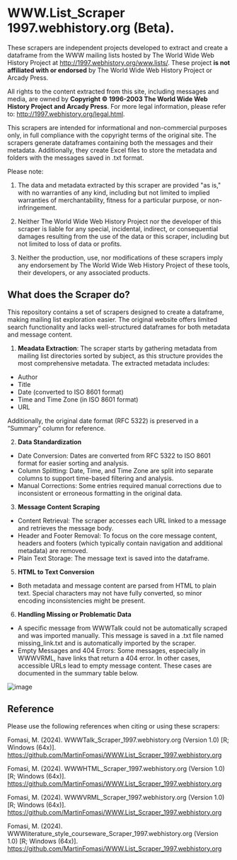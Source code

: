 # WWW.List_Scraper 1997.webhistory.org (Beta). 

These scrapers are independent projects developed to extract and create a dataframe from the WWW mailing lists hosted by The World Wide Web History Project at http://1997.webhistory.org/www.lists/. These project **is not affiliated with or endorsed** by The World Wide Web History Project or Arcady Press.

All rights to the content extracted from this site, including messages and media, are owned by **Copyright © 1996-2003 The World Wide Web History Project and Arcady Press**. For more legal information, please refer to: http://1997.webhistory.org/legal.html.

This scrapers are intended for informational and non-commercial purposes only, in full compliance with the copyright terms of the original site. The scrapers generate dataframes containing both the messages and their metadata. Additionally, they create Excel files to store the metadata and folders with the messages saved in .txt format.

Please note:

  1) The data and metadata extracted by this scraper are provided "as is," with no warranties of any kind, including but not limited to implied warranties of merchantability, fitness for a particular purpose, or non-infringement.

  2) Neither The World Wide Web History Project nor the developer of this scraper is liable for any special, incidental, indirect, or consequential damages resulting from the use of the data or this scraper, including but not limited to loss of data or profits.

  3) Neither the production, use, nor modifications of these scrapers imply any endorsement by The World Wide Web History Project of these tools, their developers, or any associated products.

## What does the Scraper do?
This repository contains a set of scrapers designed to create a dataframe, making mailing list exploration easier. The original website offers limited search functionality and lacks well-structured dataframes for both metadata and message content.

1. **Meadata Extraction**: The scraper starts by gathering metadata from mailing list directories sorted by subject, as this structure provides the most comprehensive metadata. The extracted metadata includes:

  * Author
  * Title
  * Date (converted to ISO 8601 format)
  * Time and Time Zone (in ISO 8601 format)
  * URL

Additionally, the original date format (RFC 5322) is preserved in a “Summary” column for reference.

2. **Data Standardization**
   
  * Date Conversion: Dates are converted from RFC 5322 to ISO 8601 format for easier sorting and analysis.
  * Column Splitting: Date, Time, and Time Zone are split into separate columns to support time-based filtering and analysis.
  * Manual Corrections: Some entries required manual corrections due to inconsistent or erroneous formatting in the original data.

3. **Message Content Scraping**

  * Content Retrieval: The scraper accesses each URL linked to a message and retrieves the message body.
  * Header and Footer Removal: To focus on the core message content, headers and footers (which typically contain navigation and additional metadata) are removed.
  * Plain Text Storage: The message text is saved into the dataframe.
  
5.  **HTML to Text Conversion**

  * Both metadata and message content are parsed from HTML to plain text. Special characters may not have fully converted, so minor encoding inconsistencies might be present.

6. **Handling Missing or Problematic Data**
   
  * A specific message from WWWTalk could not be automatically scraped and was imported manually. This message is saved in a .txt file named missing_link.txt and is automatically imported by the scraper.
  * Empty Messages and 404 Errors: Some messages, especially in WWWVRML, have links that return a 404 error. In other cases, accessible URLs lead to empty message content. These cases are documented in the   summary table below.

![image](https://github.com/user-attachments/assets/63aa633e-459d-48ea-8110-305ec2b435b9)



## Reference
Please use the following references when citing or using these scrapers:

Fomasi, M. (2024). WWWTalk_Scraper_1997.webhistory.org (Version 1.0) [R; Windows (64x)]. https://github.com/MartinFomasi/WWW.List_Scraper_1997.webhistory.org

Fomasi, M. (2024). WWWHTML_Scraper_1997.webhistory.org (Version 1.0) [R; Windows (64x)]. https://github.com/MartinFomasi/WWW.List_Scraper_1997.webhistory.org

Fomasi, M. (2024). WWWVRML_Scraper_1997.webhistory.org (Version 1.0) [R; Windows (64x)]. https://github.com/MartinFomasi/WWW.List_Scraper_1997.webhistory.org

Fomasi, M. (2024). WWWliterature_style_courseware_Scraper_1997.webhistory.org (Version 1.0) [R; Windows (64x)]. https://github.com/MartinFomasi/WWW.List_Scraper_1997.webhistory.org



